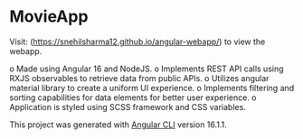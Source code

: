 # MovieApp

Visit: (<https://snehilsharma12.github.io/angular-webapp/>) to view the webapp.

o Made using Angular 16 and NodeJS.
o Implements REST API calls using RXJS observables to retrieve data from public APIs.
o Utilizes angular material library to create a uniform UI experience.
o Implements filtering and sorting capabilities for data elements for better user experience.
o Application is styled using SCSS framework and CSS variables.

This project was generated with [Angular CLI](https://github.com/angular/angular-cli) version 16.1.1.
